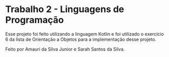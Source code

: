 # Trabalho 2 - Linguagens de Programação

Esse projeto foi feito utilizando a linguagem Kotlin e foi utilizado o exercício 6 da lista de Orientação a Objetos para a implementação desse projeto.

Feito por Amauri da Silva Junior e Sarah Santos da Silva.
